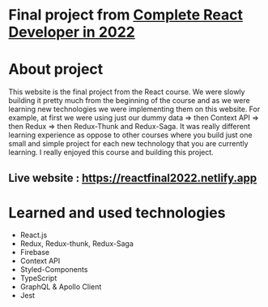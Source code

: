 # Final project from [Complete React Developer in 2022](https://www.udemy.com/course/complete-react-developer-zero-to-mastery/)

# About project
This website is the final project from the React course. We were slowly building it pretty much from the beginning of the course and as we were learning new
technologies we were implementing them on this website. For example, at first we were using just our dummy data => then Context API => then Redux => then Redux-Thunk and 
Redux-Saga. It was really different learning experience as oppose to other courses where you build just one small and simple project for each new technology that
you are currently learning. I really enjoyed this course and building this project.

## Live website : https://reactfinal2022.netlify.app

# Learned and used technologies
- React.js
- Redux, Redux-thunk, Redux-Saga
- Firebase
- Context API
- Styled-Components
- TypeScript
- GraphQL & Apollo Client
- Jest
